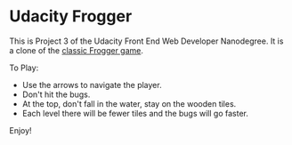 Udacity Frogger
===============================

This is Project 3 of the Udacity Front End Web Developer Nanodegree.  It is a clone of the [classic Frogger game](https://en.wikipedia.org/wiki/Frogger).

To Play:
* Use the arrows to navigate the player.
* Don't hit the bugs.
* At the top, don't fall in the water, stay on the wooden tiles.
* Each level there will be fewer tiles and the bugs will go faster.

Enjoy!
